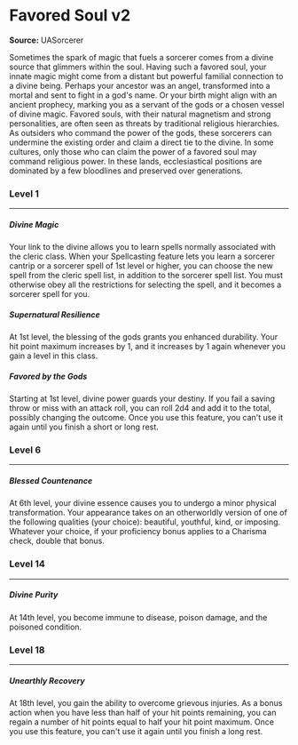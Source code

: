 # Favored Soul v2

**Source:** UASorcerer

Sometimes the spark of magic that fuels a sorcerer comes from a divine source that glimmers within the soul. Having such a favored soul, your innate magic might come from a distant but powerful familial connection to a divine being. Perhaps your ancestor was an angel, transformed into a mortal and sent to fight in a god's name. Or your birth might align with an ancient prophecy, marking you as a servant of the gods or a chosen vessel of divine magic.
Favored souls, with their natural magnetism and strong personalities, are often seen as threats by traditional religious hierarchies. As outsiders who command the power of the gods, these sorcerers can undermine the existing order and claim a direct tie to the divine.
In some cultures, only those who can claim the power of a favored soul may command religious power. In these lands, ecclesiastical positions are dominated by a few bloodlines and preserved over generations.

### Level 1
---
##### **Divine Magic**
Your link to the divine allows you to learn spells normally associated with the cleric class. When your Spellcasting feature lets you learn a sorcerer cantrip or a sorcerer spell of 1st level or higher, you can choose the new spell from the cleric spell list, in addition to the sorcerer spell list. You must otherwise obey all the restrictions for selecting the spell, and it becomes a sorcerer spell for you.

##### **Supernatural Resilience**
At 1st level, the blessing of the gods grants you enhanced durability. Your hit point maximum increases by 1, and it increases by 1 again whenever you gain a level in this class.

##### **Favored by the Gods**
Starting at 1st level, divine power guards your destiny. If you fail a saving throw or miss with an attack roll, you can roll 2d4 and add it to the total, possibly changing the outcome.
Once you use this feature, you can't use it again until you finish a short or long rest.

### Level 6
---
##### **Blessed Countenance**
At 6th level, your divine essence causes you to undergo a minor physical transformation. Your appearance takes on an otherworldly version of one of the following qualities (your choice): beautiful, youthful, kind, or imposing.
Whatever your choice, if your proficiency bonus applies to a Charisma check, double that bonus.

### Level 14
---
##### **Divine Purity**
At 14th level, you become immune to disease, poison damage, and the poisoned condition.

### Level 18
---
##### **Unearthly Recovery**
At 18th level, you gain the ability to overcome grievous injuries. As a bonus action when you have less than half of your hit points remaining, you can regain a number of hit points equal to half your hit point maximum.
Once you use this feature, you can't use it again until you finish a long rest.